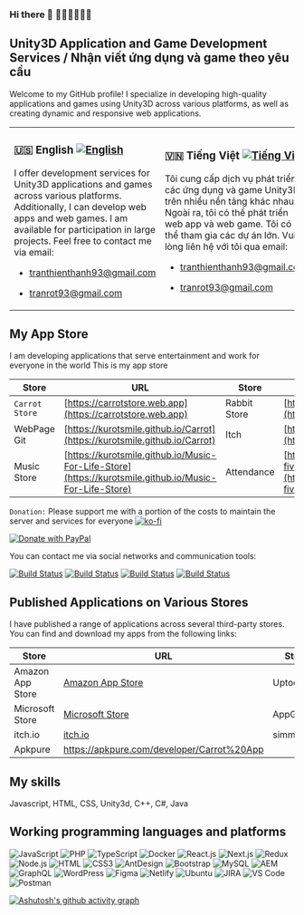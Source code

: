 ### Hi there 👋 🥕🥕🥕🥕🥕🥕

## Unity3D Application and Game Development Services / Nhận viết ứng dụng và game theo yêu cầu

Welcome to my GitHub profile! I specialize in developing high-quality applications and games using Unity3D across various platforms, as well as creating dynamic and responsive web applications.

<table>
  <tr>
    <td>

### 🇺🇸 English [![English](https://img.shields.io/badge/language-English-blue)](README-en.md)

I offer development services for Unity3D applications and games across various platforms. Additionally, I can develop web apps and web games. I am available for participation in large projects. Feel free to contact me via email:
- tranthienthanh93@gmail.com
- tranrot93@gmail.com

    </td>
    <td>
### 🇻🇳 Tiếng Việt [![Tiếng Việt](https://img.shields.io/badge/ngôn_ngữ-Tiếng_Việt-blue)](README-vi.md)

Tôi cung cấp dịch vụ phát triển các ứng dụng và game Unity3D trên nhiều nền tảng khác nhau. Ngoài ra, tôi có thể phát triển web app và web game. Tôi có thể tham gia các dự án lớn. Vui lòng liên hệ với tôi qua email:
- tranthienthanh93@gmail.com
- tranrot93@gmail.com

    </td>
  </tr>
</table>

## My App Store

I am developing applications that serve entertainment and work for everyone in the world
This is my app store

| Store         | URL                                      | Store         | URL                                    |
|---------------|------------------------------------------|---------------|----------------------------------------|
| `Carrot Store`  | [https://carrotstore.web.app](https://carrotstore.web.app) | Rabbit Store  | [https://kurotsmile.github.io/Rabbit](https://kurotsmile.github.io/Rabbit) |
| WebPage Git   | [https://kurotsmile.github.io/Carrot](https://kurotsmile.github.io/Carrot) | Itch          | [https://carrotstore.itch.io](https://carrotstore.itch.io) |
| Music Store   | [https://kurotsmile.github.io/Music-For-Life-Store](https://kurotsmile.github.io/Music-For-Life-Store) |Attendance|[https://attendance-orpin-five.vercel.app](https://attendance-orpin-five.vercel.app)|


`Donation:` Please support me with a portion of the costs to maintain the server and services for everyone [![ko-fi](https://ko-fi.com/img/githubbutton_sm.svg)](https://ko-fi.com/T6T210E258)

[![Donate with PayPal](https://www.paypalobjects.com/en_US/i/btn/btn_donateCC_LG.gif)](https://www.paypal.com/paypalme/kurotsmile)

You can contact me via social networks and communication tools:

[![Build Status](https://img.shields.io/badge/Facebook-%231877F2.svg)](https://www.facebook.com/kurotsmile) 
[![Build Status](https://img.shields.io/badge/Twitter-%231DA1F2.svg)](https://twitter.com/carrotstore1) 
[![Build Status](https://img.shields.io/badge/linkedin-%230077B5.svg)](https://www.linkedin.com/in/tranthienthanh/) 
[![Build Status](https://img.shields.io/badge/Telegram-2CA5E0)](call://+0978651577) 

## Published Applications on Various Stores

I have published a range of applications across several third-party stores. You can find and download my apps from the following links:

| Store                | URL                                                                 | Store            | URL                                                                                   |
|----------------------|---------------------------------------------------------------------|------------------|---------------------------------------------------------------------------------------|
| Amazon App Store     | [Amazon App Store](https://www.amazon.com/s?i=mobile-apps&rh=p_4%3ACarrot&search-type=ss) | Uptodown         | [Uptodown](https://en.uptodown.com/developer/carrot-app)                              |
| Microsoft Store      | [Microsoft Store](https://apps.microsoft.com/search/publisher?name=Carrot+App&hl=en-us&gl=US)          | AppGallery       | [AppGallery](https://appgallery.huawei.com/tab/appdetailCommon%7CC101963663%7Cautomore%7Cdoublecolumncardwithstar%7C903547) |
| itch.io              | [itch.io](https://carrotstore.itch.io/)                            | simmer.io        | [simmer.io](https://simmer.io/@CarrotStore)                                           |
| Apkpure | https://apkpure.com/developer/Carrot%20App | |



## My skills
Javascript, HTML, CSS, Unity3d, C++, C#, Java

## Working programming languages and platforms

![JavaScript](https://img.shields.io/badge/JavaScript-F7DF1E?style=flat-square&logo=javascript&logoColor=black)
![PHP](https://img.shields.io/badge/PHP-F7F7F7?style=flat-square&logo=php&logoColor=00A7D0)
![TypeScript](https://img.shields.io/badge/TypeScript-007ACC?style=flat-square&logo=typescript&logoColor=white)
![Docker](https://img.shields.io/badge/Docker-0CC1F3?style=flat-square&logo=docker&logoColor=white)
![React.js](https://img.shields.io/badge/React.js-0081CB?style=flat-square&logo=react&logoColor=61DAFB)
![Next.js](https://img.shields.io/badge/Next.js-f7f7f7?style=flastic&logo=Next.js&logoColor=000000)
![Redux](https://img.shields.io/badge/Redux-black?style=flastic&logo=Redux&logoColor=764ABC)
![Node.js](https://img.shields.io/badge/Node.js-43853D?style=flat-square&logo=node.js&logoColor=white)
![HTML](https://img.shields.io/badge/HTML5-E34F26?style=flat-square&logo=html5&logoColor=white)
![CSS3](https://img.shields.io/badge/CSS3-1572B6?style=flat-square&logo=css3&logoColor=white)
![AntDesign](https://img.shields.io/badge/AntDesign-f7f7f7?style=flastic&logo=AntDesign&logoColor=0170FE)
![Bootstrap](https://img.shields.io/badge/Bootstrap-563D7C?style=flat-square&logo=bootstrap&logoColor=white)
![MySQL](https://img.shields.io/badge/MySQL-005C84?style=flat-square&logo=mysql&logoColor=white)
![AEM](https://img.shields.io/badge/AEM-31658D?style=flastic&logo=adobe&logoColor=white)
![GraphQL](https://img.shields.io/badge/GraphQL-F7F7F7?style=flat-square&logo=graphql&logoColor=49A248)
![WordPress](https://img.shields.io/badge/WordPress-%23DD0031.svg?&style=flat-wordpress&logo=redis&logoColor=white)
![Figma](https://img.shields.io/badge/Figma-f7f7f7?style=flastic&logo=Figma&logoColor=F24E1E)
![Netlify](https://img.shields.io/badge/Netlify-00C7B7?style=flat-square&logo=netlify&logoColor=white)
![Ubuntu](https://img.shields.io/badge/Ubuntu-E05924?style=flat-square&logo=ubuntu&logoColor=black)
![JIRA](https://img.shields.io/badge/JIRA-000000?style=flat-square&logo=jira&logoColor=D9224D)
![VS Code](https://img.shields.io/badge/VisualStudio-2C2B30?style=flastic&logo=VisualStudioCode&logoColor=007ACC)
![Postman](https://img.shields.io/badge/Postman-f7f7f7?style=flastic&logo=Postman&logoColor=FF6C37)

[![Ashutosh's github activity graph](https://github-readme-activity-graph.vercel.app/graph?username=kurotsmile&custom_title=CarrotApp&hide_border=true&theme=github&bg_color=ffffff&color=000000&line=5ced73&point=00ab41)](https://carrotstore.web.app)
